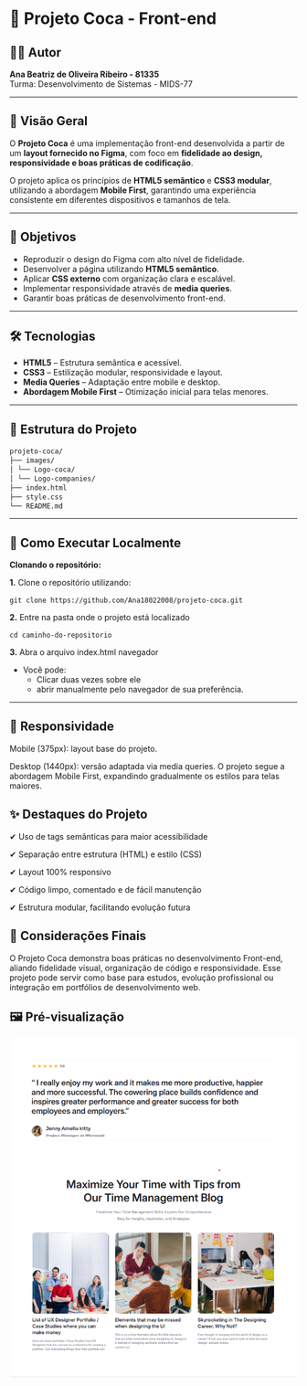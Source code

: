 # 🥤 Projeto Coca - Front-end  

## 👩‍💻 Autor  
**Ana Beatriz de Oliveira Ribeiro - 81335**  
Turma: Desenvolvimento de Sistemas - MIDS-77  

---

## 📌 Visão Geral  
O **Projeto Coca** é uma implementação front-end desenvolvida a partir de um **layout fornecido no Figma**, com foco em **fidelidade ao design, responsividade e boas práticas de codificação**.  

O projeto aplica os princípios de **HTML5 semântico** e **CSS3 modular**, utilizando a abordagem **Mobile First**, garantindo uma experiência consistente em diferentes dispositivos e tamanhos de tela.  

---

## 🎯 Objetivos  
- Reproduzir o design do Figma com alto nível de fidelidade.  
- Desenvolver a página utilizando **HTML5 semântico**.  
- Aplicar **CSS externo** com organização clara e escalável.  
- Implementar responsividade através de **media queries**.  
- Garantir boas práticas de desenvolvimento front-end.  

---

## 🛠️ Tecnologias  
- **HTML5** – Estrutura semântica e acessível.  
- **CSS3** – Estilização modular, responsividade e layout.  
- **Media Queries** – Adaptação entre mobile e desktop.  
- **Abordagem Mobile First** – Otimização inicial para telas menores.  

---

## 📂 Estrutura do Projeto  
```
projeto-coca/
├── images/ 
│ └── Logo-coca/
│ └── Logo-companies/
├── index.html 
├── style.css
└── README.md
```
---

## 🚀 Como Executar Localmente  

**Clonando o repositório:** 

**1.** Clone o repositório utilizando:

```
git clone https://github.com/Ana18022008/projeto-coca.git
```
**2.** Entre na pasta onde o projeto está localizado
```
cd caminho-do-repositorio
```
**3.** Abra o arquivo index.html navegador 
* Você pode:  
  - Clicar duas vezes sobre ele 
  - abrir manualmente pelo navegador de sua preferência.
---
## 📱 Responsividade

Mobile (375px): layout base do projeto.

Desktop (1440px): versão adaptada via media queries.
O projeto segue a abordagem Mobile First, expandindo gradualmente os estilos para telas maiores.

## ✨ Destaques do Projeto

✔ Uso de tags semânticas para maior acessibilidade 

✔ Separação entre estrutura (HTML) e estilo (CSS)

✔ Layout 100% responsivo

✔ Código limpo, comentado e de fácil manutenção

✔ Estrutura modular, facilitando evolução futura

## 📌 Considerações Finais

O Projeto Coca demonstra boas práticas no desenvolvimento Front-end, aliando fidelidade visual, organização de código e responsividade.
Esse projeto pode servir como base para estudos, evolução profissional ou integração em portfólios de desenvolvimento web.

## 🖼️ Pré-visualização
![Preview do Projeto](/images/preview.png)




